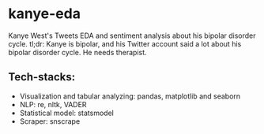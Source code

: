 # kanye-eda
 Kanye West's Tweets EDA and sentiment analysis about his bipolar disorder cycle.
 tl;dr: Kanye is bipolar, and his Twitter account said a lot about his bipolar disorder cycle. He needs therapist.
## Tech-stacks: 
- Visualization and tabular analyzing: pandas, matplotlib and seaborn
- NLP: re, nltk, VADER
- Statistical model: statsmodel
- Scraper: snscrape


